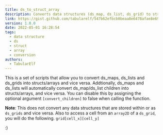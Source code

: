 ```yaml
---
title: ds_to_struct_array
description: Converts data structures (ds_map, ds_list, ds_grid) to structs/arrays!
link: https://gist.github.com/tabularelf/547b62efbcb0beaa8e6478afae8e693f
version: 1.0.0
date: 2022-05-01 16:28:54
tags:
  - data structure
  - ds
  - struct
  - array
  - conversion
authors:
  - TabularElf
---
```


This is a set of scripts that allow you to convert ds_maps, ds_lists and ds_grids into structs/arrays and vice versa.
Addtionally, ds_maps and ds_lists will automatically convert ds_map/ds_list children into structs/arrays, and vice versa.
You can disable this by assigning the optional argument `[convert_children]` to false when calling the function.

**Note**: This does not convert any data structures that are stored within or as `ds_grids` and vice versa.
Also to access a cell from an `array2D` of a `ds_grid`, you will do the following.
`grid[cell_x][cell_y]`

:)